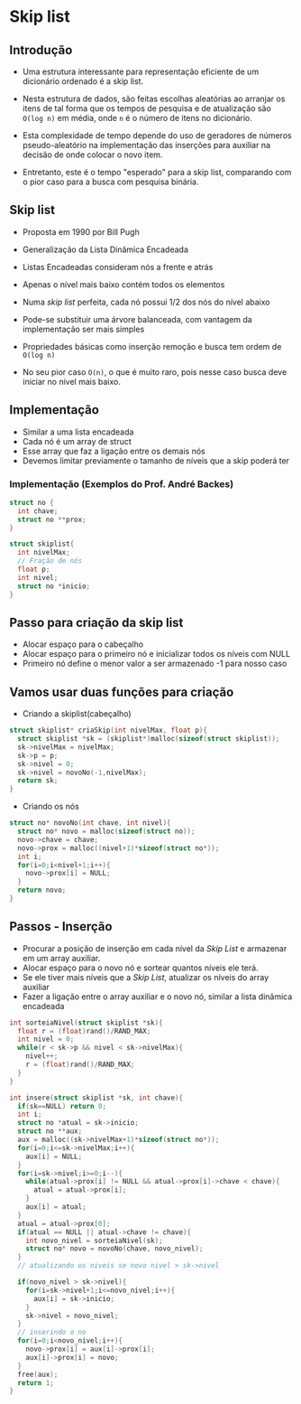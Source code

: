 # Skip list

## Introdução

- Uma estrutura interessante para representação eficiente de um dicionário ordenado é a skip list.
- Nesta estrutura de dados, são feitas escolhas aleatórias ao arranjar os itens de tal forma que os tempos de pesquisa e de atualização são `O(log n)` em média, onde `n` é o número de itens no dicionário.

- Esta complexidade de tempo depende do uso de geradores de números pseudo-aleatório na implementação das inserções para auxiliar na decisão de onde colocar o novo item.
- Entretanto, este é o tempo "esperado" para a skip list, comparando com o pior caso para a busca com pesquisa binária.

## Skip list

- Proposta em 1990 por Bill Pugh
- Generalização da Lista Dinâmica Encadeada
- Listas Encadeadas consideram nós a frente e atrás

- Apenas o nível mais baixo contém todos os elementos
- Numa *skip list* perfeita, cada nó possui 1/2 dos nós do nível abaixo
- Pode-se substituir uma árvore balanceada, com vantagem da implementação ser mais simples
- Propriedades básicas como inserção remoção e busca tem ordem de `O(log n)`

- No seu pior caso `O(n)`, o que é muito raro, pois nesse caso busca deve iniciar no nivel mais baixo.

## Implementação

- Similar a uma lista encadeada
- Cada nó é um array de struct
- Esse array que faz a ligação entre os demais nós
- Devemos limitar previamente o tamanho de níveis que a skip poderá ter

### Implementação (Exemplos do Prof. André Backes)

```c
struct no {
  int chave;
  struct no **prox;
}

struct skiplist{
  int nivelMax;
  // Fração de nós
  float p;
  int nivel;
  struct no *inicio;
}
```

## Passo para criação da skip list

- Alocar espaço para o cabeçalho
- Alocar espaço para o primeiro nó e inicializar todos os níveis com NULL
- Primeiro nó define o menor valor a ser armazenado -1 para nosso caso

## Vamos usar duas funções para criação

- Criando a skiplist(cabeçalho)

```c
struct skiplist* criaSkip(int nivelMax, float p){
  struct skiplist *sk = (skiplist*)malloc(sizeof(struct skiplist));
  sk->nivelMax = nivelMax;
  sk->p = p;
  sk->nivel = 0;
  sk->nivel = novoNo(-1,nivelMax);
  return sk;
}
```

- Criando os nós

```c
struct no* novoNo(int chave, int nivel){
  struct no* novo = malloc(sizeof(struct no));
  novo->chave = chave;
  novo->prox = malloc((nivel+1)*sizeof(struct no*));
  int i;
  for(i=0;i<nivel+1;i++){
    novo->prox[i] = NULL;
  }
  return novo;
}
```

## Passos - Inserção

- Procurar a posição de inserção em cada nível da *Skip List* e armazenar em um array auxiliar.
- Alocar espaço para o novo nó e sortear quantos níveis ele terá.
- Se ele tiver mais níveis que a *Skip List*, atualizar os níveis do array auxiliar
- Fazer a ligação entre o array auxiliar e o novo nó, similar a lista dinâmica encadeada

```c
int sorteiaNivel(struct skiplist *sk){
  float r = (float)rand()/RAND_MAX;
  int nivel = 0;
  while(r < sk->p && nivel < sk->nivelMax){
    nivel++;
    r = (float)rand()/RAND_MAX;
  }
}

int insere(struct skiplist *sk, int chave){
  if(sk==NULL) return 0;
  int i;
  struct no *atual = sk->inicio;
  struct no **aux;
  aux = malloc((sk->nivelMax+1)*sizeof(struct no*));
  for(i=0;i<=sk->nivelMax;i++){
    aux[i] = NULL;
  }
  for(i=sk->nivel;i>=0;i--){
    while(atual->prox[i] != NULL && atual->prox[i]->chave < chave){
      atual = atual->prox[i];
    }
    aux[i] = atual;
  }
  atual = atual->prox[0];
  if(atual == NULL || atual->chave != chave){
    int novo_nivel = sorteiaNivel(sk);
    struct no* novo = novoNo(chave, novo_nivel);
  }
  // atualizando os niveis se novo nivel > sk->nivel

  if(novo_nivel > sk->nivel){
    for(i=sk->nivel+1;i<=novo_nivel;i++){
      aux[i] = sk->inicio;
    }
    sk->nivel = novo_nivel;
  }
  // inserindo o no
  for(i=0;i<novo_nivel;i++){
    novo->prox[i] = aux[i]->prox[i];
    aux[i]->prox[i] = novo;
  }
  free(aux);
  return 1;
}
```
